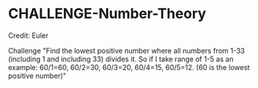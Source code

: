 # CHALLENGE-Number-Theory
Credit: Euler

Challenge "Find the lowest positive number where all numbers from 1-33 (including 1 and including 33) divides it. 
So if I take range of 1-5 as an example: 60/1=60, 60/2=30, 60/3=20, 60/4=15, 60/5=12. (60 is the lowest positive number)"
